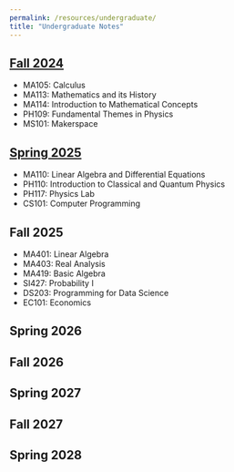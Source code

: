 ```yaml
---
permalink: /resources/undergraduate/
title: "Undergraduate Notes"
---
```


[Fall 2024](https://aarushbhattofficial.github.io/resources/undergraduate/fall2024/)
---
- MA105: Calculus
- MA113: Mathematics and its History
- MA114: Introduction to Mathematical Concepts
- PH109: Fundamental Themes in Physics
- MS101: Makerspace

[Spring 2025](https://aarushbhattofficial.github.io/resources/undergraduate/spring2025/)
---
- MA110: Linear Algebra and Differential Equations
- PH110: Introduction to Classical and Quantum Physics
- PH117: Physics Lab 
- CS101: Computer Programming

Fall 2025
---
- MA401: Linear Algebra
- MA403: Real Analysis
- MA419: Basic Algebra
- SI427: Probability I
- DS203: Programming for Data Science
- EC101: Economics

Spring 2026
---

Fall 2026
---

Spring 2027
---

Fall 2027
--- 

Spring 2028
---
